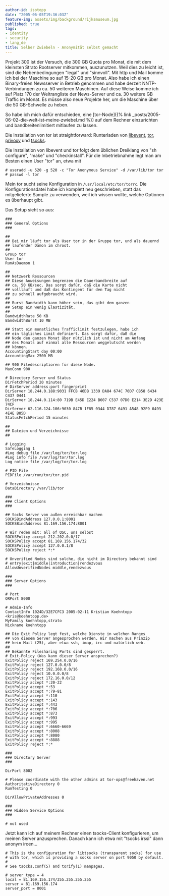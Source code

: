 ```yaml
---
author-id: isotopp
date: "2005-06-05T19:36:03Z"
feature-img: assets/img/background/rijksmuseum.jpg
published: true
tags:
- identity
- security
- lang_de
title: Selber Zwiebeln - Anonymität selbst gemacht
---
```

Projekt 300 ist der Versuch, die 300 GB Quota pro Monat, die mit dem
kleinsten Strato Rootserver mitkommen, auszunutzen. Weil dies zu leicht ist,
sind die Nebenbedingungen "legal" und "sinnvoll". Mit http und Mail komme
ich bei der Maschine so auf 15-20 GB pro Monat. Also habe ich einen
Binary-freien Newsserver in Betrieb genommen und habe derzeit
NNTP-Verbindungen zu ca. 50 weiteren Maschinen. Auf diese Weise komme ich
auf Platz 170 der Weltrangliste der News-Server und ca. 30 weitere GB
Traffic im Monat. Es müsse also neue Projekte her, um die Maschine über die
50 GB-Schwelle zu heben.

So habe ich mich dafür entschieden, eine 
[tor-Node]({% link _posts/2005-06-02-die-welt-ist-meine-zwiebel.md %})
auf dem Rechner einzurichten und bandbreitenlimitiert mitlaufen zu lassen.

Die Installation von tor ist straightforward: Runterladen von 
[libevent](http://www.monkey.org/~provos/libevent/), 
[tor](http://tor.eff.org/download.html), 
[privoxy](http://sourceforge.net/project/showfiles.php?group_id=11118) und 
[tsocks](http://tsocks.sourceforge.net/download.php).

Die Installation von libevent und tor folgt dem üblichen Dreiklang von "sh
configure", "make" und "checkinstall". Für die Inbetriebnahme legt man am
Besten einen User "tor" an, etwa mit

```console
# useradd -u 520 -g 520 -c "Tor Anonymous Service" -d /var/lib/tor tor
# passwd -l tor
```


Mein tor sucht seine Konfiguration in `/usr/local/etc/tor/torrc`. Die
Konfigurationsdatei habe ich komplett neu geschrieben, statt das
mitgelieferte Sample zu verwenden, weil ich wissen wollte, welche Optionen
es überhaupt gibt.

Das Setup sieht so aus:

```console
###
### General Options
###

##
## Bei mir läuft tor als User tor in der Gruppe tor, und als dauernd
## laufender Dämon im chroot.
##
Group tor
User tor
RunAsDaemon 1

##
## Netzwerk Ressourcen
## Diese Anweisungen begrenzen die Dauerbandbreite auf
## ca. 50 KB/sec. Das sorgt dafür, daß die Karte nicht
## vollläuft und daß das Kontingent für den Tag nicht
## zu schnell aufgebraucht wird.
##
## Burst Bandwidth kann höher sein, das gibt dem ganzen
## Setup ein wenig Elastizität.
##
BandwidthRate 50 KB
BandwidthBurst 10 MB

## Statt ein monatliches Trafficlimit festzulegen, habe ich
## ein tägliches Limit definiert. Das sorgt dafür, daß die
## Node den ganzen Monat über nützlich ist und nicht am Anfang
## des Monats auf einmal alle Ressourcen weggelutscht werden
## können.
AccountingStart day 00:00
AccountingMax 2500 MB

## 900 Filedescriptioren für diese Node.
MaxConn 900

# Directory Server und Status
DirFetchPeriod 20 minutes
# DirServer address:port fingerprint
DirServer 18.244.0.188:9031 FFCB 46DB 1339 DA84 674C 70D7 CB58 6434 C437 0441
DirServer 18.244.0.114:80 719B E45D E224 B607 C537 07D0 E214 3E2D 423E 74CF
DirServer 62.116.124.106:9030 847B 1F85 0344 D787 6491 A548 92F9 0493 4E4E B85D
StatusFetchPeriod 15 minutes

##
## Dateien und Verzeichnisse
##

# Logging
SafeLogging 1
#Log debug file /var/log/tor/tor.log
#Log info file /var/log/tor/tor.log
Log notice file /var/log/tor/tor.log

# PID File
PIDFile /var/run/tor/tor.pid

# Verzeichnisse
DataDirectory /var/lib/tor

###
### Client Options
###

## Socks Server von außen erreichbar machen
SOCKSBindAddress 127.0.0.1:8001
SOCKSBindAddress 81.169.156.174:8001

# Wir reden mit: all of QSC, uns selbst
SOCKSPolicy accept 212.202.0.0/17
SOCKSPolicy accept 81.169.156.174/32
SOCKSPolicy accept 127.0.0.1/8
SOCKSPolicy reject *:*

# Unverified Nodes sind solche, die nicht im Directory bekannt sind
# entry|exit|middle|introduction|rendezvous
AllowUnverifiedNodes middle,rendezvous

###
### Server Options
###

# Port
ORPort 8000

# Admin-Info
ContactInfo 1024D/32E7CFC3 2005-02-11 Kristian Koehntopp <kris@koehntopp.de>
MyFamily koehntopp,strato
Nickname koehntopp

## Die Exit Policy legt fest, welche Dienste in welchen Ranges
## von diesem Server angesprochen werden. Wir machen aus Prinzip
## kein Mail (25), aber etwa ssh, imap, irc und natürlich web.
##
## Bekannte Filesharing Ports sind gesperrt.
# Exit-Policy (Was kann dieser Server ansprechen?)
ExitPolicy reject 169.254.0.0/16
ExitPolicy reject 127.0.0.0/8
ExitPolicy reject 192.168.0.0/16
ExitPolicy reject 10.0.0.0/8
ExitPolicy reject 172.16.0.0/12
ExitPolicy accept *:20-22
ExitPolicy accept *:53
ExitPolicy accept *:79-81
ExitPolicy accept *:110
ExitPolicy accept *:143
ExitPolicy accept *:443
ExitPolicy accept *:706
ExitPolicy accept *:873
ExitPolicy accept *:993
ExitPolicy accept *:995
ExitPolicy accept *:6660-6669
ExitPolicy accept *:8008
ExitPolicy accept *:8080
ExitPolicy accept *:8888
ExitPolicy reject *:*

###
### Directory Server
###

DirPort 8002

# Please coordinate with the other admins at tor-ops@freehaven.net
AuthoritativeDirectory 0
RunTesting 0

DirAllowPrivateAddresses 0

###
### Hidden Service Options
###

# not used
```

Jetzt kann ich auf meinem Rechner einen tsocks-Client konfigurieren, um
meinen Server anzusprechen. Danach kann ich etwa mit "tsocks irssi" dann
anonym ircen...

```console
# This is the configuration for libtsocks (transparent socks) for use
# with tor, which is providing a socks server on port 9050 by default.
#
# See tsocks.conf(5) and torify(1) manpages.

# server_type = 4
local = 81.169.156.174/255.255.255.255
server = 81.169.156.174
server_port = 8001
```
